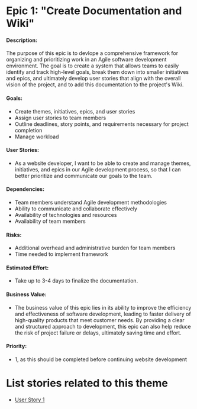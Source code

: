 # Epic 1: "Create Documentation and Wiki"

#### Description: 
The purpose of this epic is to devlope a comprehensive framework for organizing and prioritizing work in an Agile software development environment. The goal is to create a system that allows teams to easily identify and track high-level goals, break them down into smaller initiatives and epics, and ultimately develop user stories that align with the overall vision of the project, and to add this documentation to the project's Wiki.

#### Goals: 
- Create themes, initiatives, epics, and user stories
- Assign user stories to team members
- Outline deadlines, story points, and requirements necessary for project completion 
- Manage workload

#### User Stories: 
- As a website developer,  I want to be able to create and manage themes, initiatives, and epics in our Agile development process, so that I can better prioritize and communicate our goals to the team. 

#### Dependencies: 
- Team members understand Agile development methodologies
- Ability to communicate and collaborate effectively 
- Availability of technologies and resources
- Availability of team members

#### Risks: 
- Additional overhead and administrative burden for team members
- Time needed to implement framework

#### Estimated Effort: 
- Take up to 3-4 days to finalize the documentation.

#### Business Value: 
- The business value of this epic lies in its ability to improve the efficiency and effectiveness of software development, leading to faster delivery of high-quality products that meet customer needs. By providing a clear and structured approach to development, this epic can also help reduce the risk of project failure or delays, ultimately saving time and effort.

#### Priority:
- 1, as this should be completed before continuing website development

# List stories related to this theme
- [User Story 1](https://github.com/cad448/mywebclass-simulation/blob/master/documentation/stories/story_1_documentation.md)
